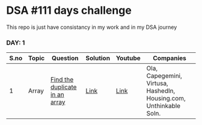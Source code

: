 # DSA #111 days challenge

This repo is just have consistancy in my work and in my DSA journey

### DAY: 1
<table>
<thead>
<tr>
<th>S.no</th>
<th>Topic</th>
<th>Question </th>
<th>Solution </th>
<th>Youtube </th>
<th>Companies</th>
</tr>
</thead>
<tbody>
<tr>
<td>1</td>
<td>Array</td>
<td>
<a href="https://leetcode.com/problems/find-the-duplicate-number/description/">Find the duplicate in an array</a>
</td>
<td>
<a href="/Day_1/1_Find the duplicate in an array.cpp">Link</a>
</td>
<td>
<a href="https://www.youtube.com/watch?v=32Ll35mhWg0">Link</a>
</td>
<td>
Ola, Capegemini, Virtusa, HashedIn, Housing.com, Unthinkable Soln.  
</td>
</tr>

</tbody>
</table>